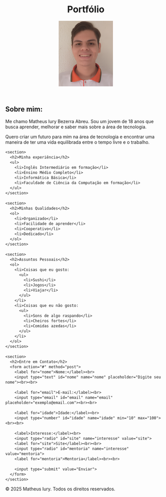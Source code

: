 <!DOCTYPE html>
<html lang="pt-br">
<head>
  <meta charset="UTF-8">
  <meta name="viewport" content="width=device-width, initial-scale=1.0">
  <title>Portfólio</title>
</head>
<body>

  <header>
    <h1>Portfólio</h1>
    <img src="Matheus.png" width="170" alt="Foto de Matheus" />
  </header>

  <main>
    <section>
      <h2>Sobre mim:</h2>
      <p>Me chamo Matheus Iury Bezerra Abreu. Sou um jovem de 18 anos que busca aprender, melhorar e saber mais sobre a área de tecnologia.</p>
      <p>Quero criar um futuro para mim na área de tecnologia e encontrar uma maneira de ter uma vida equilibrada entre o tempo livre e o trabalho.</p>
    </section>

    <section>
      <h2>Minha experiência</h2>
      <ul>
        <li>Inglês Intermediário em formação</li>
        <li>Ensino Médio Completo</li>
        <li>Informática Básica</li>
        <li>Faculdade de Ciência da Computação em formação</li>
      </ul>
    </section>

    <section>
      <h2>Minhas Qualidades</h2>
      <ol>
        <li>Organizado</li>
        <li>Facilidade de aprender</li>
        <li>Cooperativo</li>
        <li>Dedicado</li>
      </ol>
    </section>

    <section>
      <h2>Assuntos Pessoais</h2>
      <ol>
        <li>Coisas que eu gosto:
          <ul>
            <li>Sushi</li>
            <li>Jogos</li>
            <li>Viajar</li>
          </ul>
        </li>
        <li>Coisas que eu não gosto:
          <ul>
            <li>Sons de algo raspando</li>
            <li>Cheiros fortes</li>
            <li>Comidas azedas</li>
          </ul>
        </li>
      </ol>
    </section>

    <section>
      <h2>Entre em Contato</h2>
      <form action="#" method="post">
        <label for="nome">Nome:</label><br>
        <input type="text" id="nome" name="nome" placeholder="Digite seu nome"><br><br>
      
        <label for="email">E-mail:</label><br>
        <input type="email" id="email" name="email" placeholder="exemplo@email.com"><br><br>
      
        <label for="idade">Idade:</label><br>
        <input type="number" id="idade" name="idade" min="10" max="100"><br><br>
      
        <label>Interesse:</label><br>
        <input type="radio" id="site" name="interesse" value="site">
        <label for="site">Site</label><br><br>
        <input type="radio" id="mentoria" name="interesse" value="mentoria">
        <label for="mentoria">Mentoria</label><br><br>
      
        <input type="submit" value="Enviar">
      </form>
    </section>
  </main>

  <footer>
    <p>&copy; 2025 Matheus Iury. Todos os direitos reservados.</p>
  </footer>

</body>
</html>
